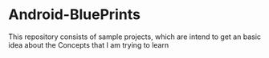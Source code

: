 # Android-BluePrints
This repository consists of sample projects, which are intend to get an basic idea about the Concepts that I am trying to learn

